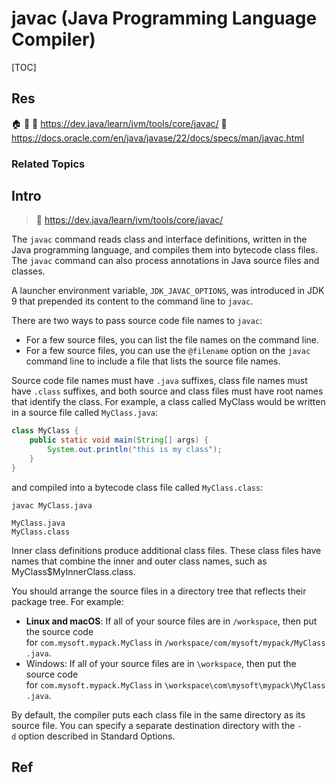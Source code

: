 # javac (Java Programming Language Compiler)

[TOC]



## Res
🏠 
🚧 
📄 https://dev.java/learn/jvm/tools/core/javac/
📂 https://docs.oracle.com/en/java/javase/22/docs/specs/man/javac.html


### Related Topics



## Intro
> 🔗 https://dev.java/learn/jvm/tools/core/javac/

The `javac` command reads class and interface definitions, written in the Java programming language, and compiles them into bytecode class files. The `javac` command can also process annotations in Java source files and classes.

A launcher environment variable, `JDK_JAVAC_OPTIONS`, was introduced in JDK 9 that prepended its content to the command line to `javac`.

There are two ways to pass source code file names to `javac`:
- For a few source files, you can list the file names on the command line.
- For a few source files, you can use the `@filename` option on the `javac` command line to include a file that lists the source file names.

Source code file names must have `.java` suffixes, class file names must have `.class` suffixes, and both source and class files must have root names that identify the class. For example, a class called MyClass would be written in a source file called `MyClass.java`:

```java
class MyClass {
    public static void main(String[] args) {
        System.out.println("this is my class");
    }
}
```

and compiled into a bytecode class file called `MyClass.class`:
```shell
javac MyClass.java

MyClass.java
MyClass.class
```

Inner class definitions produce additional class files. These class files have names that combine the inner and outer class names, such as MyClass$MyInnerClass.class.

You should arrange the source files in a directory tree that reflects their package tree. For example:
- **Linux and macOS**: If all of your source files are in `/workspace`, then put the source code for `com.mysoft.mypack.MyClass` in `/workspace/com/mysoft/mypack/MyClass.java`.
- Windows: If all of your source files are in `\workspace`, then put the source code for `com.mysoft.mypack.MyClass` in `\workspace\com\mysoft\mypack\MyClass.java`.

By default, the compiler puts each class file in the same directory as its source file. You can specify a separate destination directory with the `-d` option described in Standard Options.



## Ref
[JAVA学习之JAVAC使用详解 | CSDN]: http://t.csdnimg.cn/AXV4v
[这样处理，Java中的注释代码也会执行 | CSDN]: http://t.csdnimg.cn/8y85i

[Java 进阶巩固：什么是注解以及运行时注解的使用 | CSDN]: http://t.csdnimg.cn/sFtoF
[使用编译时注解简单实现类似 ButterKnife 的效果 | CSDN]: http://t.csdnimg.cn/atphL

